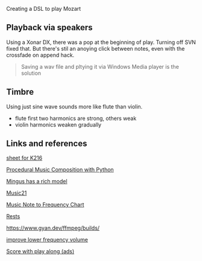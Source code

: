 Creating a DSL to play Mozart

## Playback via speakers
Using a Xonar DX, there was a pop at the beginning of play.
Turning off SVN fixed that.
But there's stil an anoying click between notes, even with the crossfade on append hack.

> Saving a wav file and pltying it via Windows Media player is the solution

## Timbre
Using just sine wave sounds more like flute than violin.
- flute first two harmonics are strong, others weak
- violin harmonics weaken gradually

## Links and references

[sheet for K216](https://violinsheetmusic.org/classical/work/mozart-violin-concerto-3/)

[Procedural Music Composition with Python](https://deepnote.com/app/essia/Procedural-music-composition-with-python-9b35ebd7-63e0-47bc-a3d5-c503954a083d)

[Mingus has a rich model](https://bspaans.github.io/python-mingus/)

[Music21](music21.orf)

[Music Note to Frequency Chart](https://mixbutton.com/mixing-articles/music-note-to-frequency-chart/)

[Rests](https://www.stringquest.com/rests-1/)

https://www.gyan.dev/ffmpeg/builds/

[improve lower frequency volume](https://tovtech.org/how-to-improve-lower-volume-with-pydub/)

[Score with play along (ads)](https://www.youtube.com/watch?v=Z__wnalazuQ)

